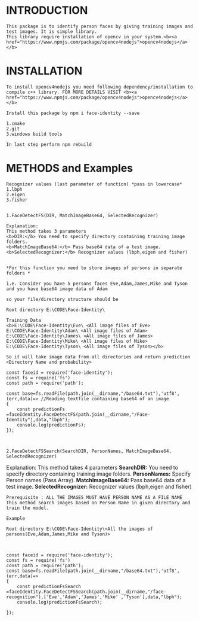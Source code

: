 # INTRODUCTION
    This package is to identify person faces by giving training images and test images. It is simple library.
    This library require installation of opencv in your system.<b><a href="https://www.npmjs.com/package/opencv4nodejs">opencv4nodejs</a></b>
    
# INSTALLATION
    To install opencv4nodejs you need following dependency/installation to compile c++ library. FOR MORE DETAILS VISIT <b><a href="https://www.npmjs.com/package/opencv4nodejs">opencv4nodejs</a></b>

    Install this package by npm i face-identity --save

    1.cmake
    2.git
    3.windows build tools

    In last step perform npm rebuild


# METHODS and Examples
    Recognizer values (last parameter of function) *pass in lowercase*
    1.lbph
    2.eigen
    3.fisher


    1.FaceDetectFS(DIR, MatchImageBase64, SelectedRecognizer)

    Explanation: 
    This method takes 3 parameters 
    <b>DIR:</b> You need to specify directory containing training image folders.
    <b>MatchImageBase64:</b> Pass base64 data of a test image.
    <b>SelectedRecognizer:</b> Recognizer values (lbph,eigen and fisher)


    *For this function you need to store images of persons in separate folders *

    i.e. Consider you have 5 persons faces Eve,Adam,James,Mike and Tyson and you have base64 image data of Adam

    so your file/directory structure should be 

    Root directory E:\CODE\Face-Identity\

    Training Data
    <b>E:\CODE\Face-Identity\Eve\ <All image files of Eve>
    E:\CODE\Face-Identity\Adan\ <All image files of Adam>
    E:\CODE\Face-Identity\James\ <All image files of James>
    E:\CODE\Face-Identity\Mike\ <All image files of Mike>
    E:\CODE\Face-Identity\Tyson\ <All image files of Tyson></b>

    So it will take image data from all directories and return prediction <Directory Name and probability> 

    const faceid = require('face-identity');
    const fs = require('fs')
    const path = require('path');

    const base=fs.readFile(path.join(__dirname,"/base64.txt"),'utf8',(err,data)=> //Reading textfile containing base64 of an image
    {
        const predictionFs =faceIdentity.FaceDetectFS(path.join(__dirname,"/Face-Identity"),data,"lbph");
        console.log(predictionFs);
    });



    2.FaceDetectFSSearch(SearchDIR, PersonNames, MatchImageBase64, SelectedRecognizer)
    
   Explanation: 
    This method takes 4 parameters 
    <b>SearchDIR:</b> You need to specify directory containing training image folders.
    <b>PersonNames:</b> Specify Person names (Pass Array).
    <b>MatchImageBase64:</b> Pass base64 data of a test image.
    <b>SelectedRecognizer:</b> Recognizer values (lbph,eigen and fisher)
    
    Prerequisite : ALL THE IMAGES MUST HAVE PERSON NAME AS A FILE NAME
    This method search images based on Person Name in given directory and train the model.  

    Example 

    Root directory E:\CODE\Face-Identity\<All the images of persons(Eve,Adam,James,Mike and Tyson)>



    const faceid = require('face-identity');
    const fs = require('fs')
    const path = require('path');
    const base=fs.readFile(path.join(__dirname,"/base64.txt"),'utf8',(err,data)=>
    {
        const predictionFsSearch =faceIdentity.FaceDetectFSSearch(path.join(__dirname,"/face-recognition"),['Eve','Adam','James','Mike' ,'Tyson'],data,"lbph");
        console.log(predictionFsSearch);

    });
    
     


